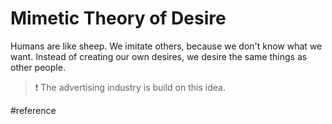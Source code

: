 # Mimetic Theory of Desire
Humans are like sheep. We imitate others, because we don't know what we want.
Instead of creating our own desires, we desire the same things as other people.
> ❗ The advertising industry is build on this idea. 

#reference